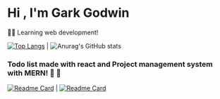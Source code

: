 # Hi , I'm Gark Godwin
🙋‍♂️ Learning web development!

[![Top Langs](https://github-readme-stats.vercel.app/api/top-langs/?username=garkgodwin&hide=scss,css,html,less&theme=dracula)](https://github.com/garkgodwin) | ![Anurag's GitHub stats](https://github-readme-stats.vercel.app/api?username=garkgodwin&theme=dracula)


### Todo list made with react and Project management system with MERN! :woozy_face: :face_with_thermometer:
[![Readme Card](https://github-readme-stats.vercel.app/api/pin/?username=garkgodwin&repo=react-todo-list&theme=dracula)](https://github.com/garkgodwin/react-todo-list) | [![Readme Card](https://github-readme-stats.vercel.app/api/pin/?username=garkgodwin&repo=mern-pms&theme=dracula)](https://github.com/garkgodwin/mern-pms)

